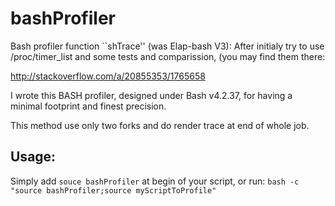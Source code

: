 bashProfiler
============

Bash profiler function ``shTrace'' (was  Elap-bash V3):
After initialy try to use /proc/timer_list and some
tests and comparission, (you may find them there:

http://stackoverflow.com/a/20855353/1765658

I wrote this BASH profiler, designed under Bash v4.2.37,
for having a minimal footprint and finest precision.

This method use only two forks and do render trace at end of whole job.

Usage:
------


Simply add `souce bashProfiler` at begin of your script,
or run:
    `bash -c "source bashProfiler;source myScriptToProfile"`
